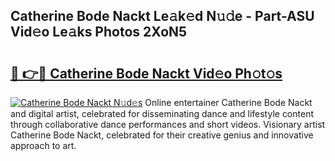 ## Catherine Bode Nackt Le𝚊k𝚎d N𝚞𝚍e - Part-ASU Vid𝚎o Le𝚊ks Photos 2XoN5

# <h2><a href="http://fb3i5n.evod.top/?m=Catherine+Bode+Nackt">🔗 👉🔴 Catherine Bode Nackt Vid𝚎o Ph𝚘t𝚘s</a></h2>

[![Catherine Bode Nackt N𝚞d𝚎s](https://i.imgur.com/8V9OHl7.gif)](http://fb3i5n.evod.top/?m=Catherine+Bode+Nackt)
Online entertainer Catherine Bode Nackt and digital artist, celebrated for disseminating dance and lifestyle content through collaborative dance performances and short videos. Visionary artist Catherine Bode Nackt, celebrated for their creative genius and innovative approach to art. 
